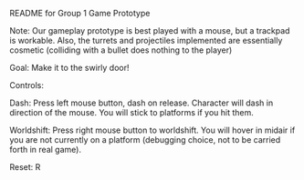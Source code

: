 README for Group 1 Game Prototype 

Note: Our gameplay prototype is best played with a mouse, but a trackpad is workable. Also, the turrets and projectiles implemented are essentially cosmetic (colliding with a bullet does nothing to the player)

Goal: Make it to the swirly door! 

Controls: 

Dash: Press left mouse button, dash on release. Character will dash in direction of the mouse. You will stick to platforms if you hit them. 

Worldshift: Press right mouse button to worldshift. You will hover in midair if you are not currently on a platform (debugging choice, not to be carried forth in real game). 

Reset: R
